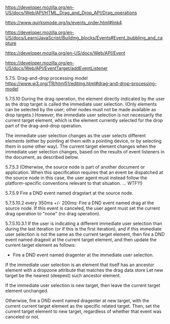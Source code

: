 https://developer.mozilla.org/en-US/docs/Web/API/HTML_Drag_and_Drop_API/Drag_operations

https://www.quirksmode.org/js/events_order.html#link4

https://developer.mozilla.org/en-US/docs/Learn/JavaScript/Building_blocks/Events#Event_bubbling_and_capture

https://developer.mozilla.org/en-US/docs/Web/API/Event

https://developer.mozilla.org/en-US/docs/Web/API/EventTarget/addEventListener

5.7.5. Drag-and-drop processing model
https://www.w3.org/TR/html51/editing.html#drag-and-drop-processing-model

5.7.5.10
During the drag operation, the element directly indicated by the user as the drop target is called the immediate user selection. (Only elements can be selected by the user; other nodes must not be made available as drop targets.) However, the immediate user selection is not necessarily the current target element, which is the element currently selected for the drop part of the drag-and-drop operation.

The immediate user selection changes as the user selects different elements (either by pointing at them with a pointing device, or by selecting them in some other way). The current target element changes when the immediate user selection changes, based on the results of event listeners in the document, as described below.

5.7.5.3
(Otherwise, the source node is part of another document or application. When this specification requires that an event be dispatched at the source node in this case, the user agent must instead follow the platform-specific conventions relevant to that situation.  ... WTF?!)




5.7.5.9
Fire a DND event named dragstart at the source node.

5.7.5.10.2
every 350ms +/- 200ms: Fire a DND event named drag at the source node. If this event is canceled, the user agent must set the current drag operation to "none" (no drag operation).

5.7.5.10.3.1
If the user is indicating a different immediate user selection than during the last iteration (or if this is the first iteration), and if this immediate user selection is not the same as the current target element, then fire a DND event named dragexit at the current target element,  and then update the current target element as follows:

- Fire a DND event named dragenter at the immediate user selection.

If the immediate user selection is an element that itself has an ancestor element with a dropzone attribute that matches the drag data store
Let new target be the nearest (deepest) such ancestor element.

If the immediate user selection is new target, then leave the current target element unchanged.

Otherwise, fire a DND event named dragenter at new target, with the current current target element as the specific related target. Then, set the current target element to new target, regardless of whether that event was canceled or not.


